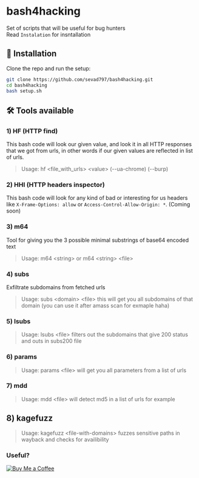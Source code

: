 # bash4hacking
Set of scripts that will be useful for bug hunters<br>
Read  `Instalation` for insntallation

## 🔧 Installation

Clone the repo and run the setup:

```bash
git clone https://github.com/sevad797/bash4hacking.git
cd bash4hacking
bash setup.sh
```

## 🛠️ Tools available
### 1) HF (HTTP find)
This bash code will look our given value, and look it in all HTTP responses that we got from urls, in other words if our given values are reflected in list of urls.

> Usage: hf <file_with_urls\> <value\> (--ua-chrome) (--burp)


### 2) HHI (HTTP headers inspector)
This bash code will look for any kind of bad or interesting for us headers like `X-Frame-Options: allow`  or  `Access-Control-Allow-Origin: *`. (Coming soon)

### 3) m64
Tool for giving you the 3 possible minimal substrings of base64 encoded text 

> Usage: m64  \<string\>  or m64 \<string\> \<file\>

### 4) subs
Exfiltrate subdomains from fetched urls

> Usage: subs  \<domain\>  \<file\>
this will get you all subdomains of that domain (you can use it after amass scan for exmaple haha)

### 5) lsubs

> Usage: lsubs \<file\>
filters out the subdomains that give 200 status and outs in subs200 file

### 6) params

> Usage: params \<file\>
will get you all parameters from a list of urls 

### 7) mdd

> Usage: mdd \<file\>
will detect md5 in a list of urls for example

## 8) kagefuzz

> Usage: kagefuzz \<file-with-domains\>
fuzzes sensitive paths in wayback and checks for availibility



### Useful?
[![Buy Me a Coffee](https://img.shields.io/badge/Buy%20Me%20a%20Coffee-donate-orange?style=flat&logo=buy-me-a-coffee)](https://buymeacoffee.com/zatikyansed)
